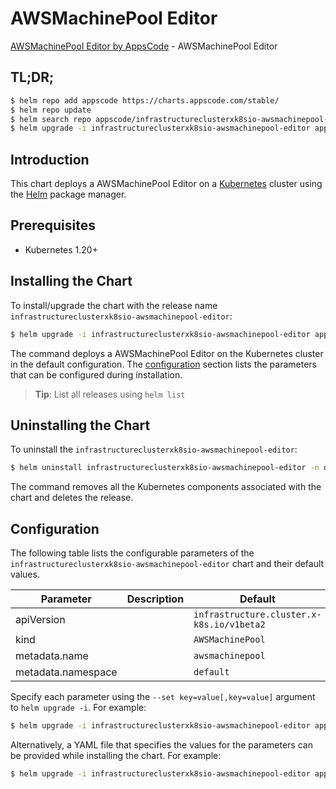 # AWSMachinePool Editor

[AWSMachinePool Editor by AppsCode](https://appscode.com) - AWSMachinePool Editor

## TL;DR;

```bash
$ helm repo add appscode https://charts.appscode.com/stable/
$ helm repo update
$ helm search repo appscode/infrastructureclusterxk8sio-awsmachinepool-editor --version=v0.18.0
$ helm upgrade -i infrastructureclusterxk8sio-awsmachinepool-editor appscode/infrastructureclusterxk8sio-awsmachinepool-editor -n default --create-namespace --version=v0.18.0
```

## Introduction

This chart deploys a AWSMachinePool Editor on a [Kubernetes](http://kubernetes.io) cluster using the [Helm](https://helm.sh) package manager.

## Prerequisites

- Kubernetes 1.20+

## Installing the Chart

To install/upgrade the chart with the release name `infrastructureclusterxk8sio-awsmachinepool-editor`:

```bash
$ helm upgrade -i infrastructureclusterxk8sio-awsmachinepool-editor appscode/infrastructureclusterxk8sio-awsmachinepool-editor -n default --create-namespace --version=v0.18.0
```

The command deploys a AWSMachinePool Editor on the Kubernetes cluster in the default configuration. The [configuration](#configuration) section lists the parameters that can be configured during installation.

> **Tip**: List all releases using `helm list`

## Uninstalling the Chart

To uninstall the `infrastructureclusterxk8sio-awsmachinepool-editor`:

```bash
$ helm uninstall infrastructureclusterxk8sio-awsmachinepool-editor -n default
```

The command removes all the Kubernetes components associated with the chart and deletes the release.

## Configuration

The following table lists the configurable parameters of the `infrastructureclusterxk8sio-awsmachinepool-editor` chart and their default values.

|     Parameter      | Description |                       Default                        |
|--------------------|-------------|------------------------------------------------------|
| apiVersion         |             | <code>infrastructure.cluster.x-k8s.io/v1beta2</code> |
| kind               |             | <code>AWSMachinePool</code>                          |
| metadata.name      |             | <code>awsmachinepool</code>                          |
| metadata.namespace |             | <code>default</code>                                 |


Specify each parameter using the `--set key=value[,key=value]` argument to `helm upgrade -i`. For example:

```bash
$ helm upgrade -i infrastructureclusterxk8sio-awsmachinepool-editor appscode/infrastructureclusterxk8sio-awsmachinepool-editor -n default --create-namespace --version=v0.18.0 --set apiVersion=infrastructure.cluster.x-k8s.io/v1beta2
```

Alternatively, a YAML file that specifies the values for the parameters can be provided while
installing the chart. For example:

```bash
$ helm upgrade -i infrastructureclusterxk8sio-awsmachinepool-editor appscode/infrastructureclusterxk8sio-awsmachinepool-editor -n default --create-namespace --version=v0.18.0 --values values.yaml
```
